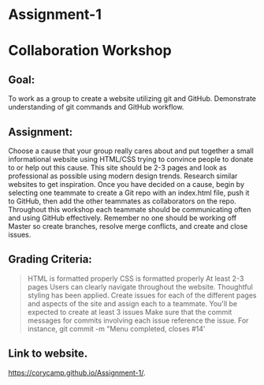 # Assignment-1

# Collaboration Workshop

## Goal:
To work as a group to create a website utilizing git and GitHub. Demonstrate understanding of git commands and GitHub workflow.

## Assignment:
Choose a cause that your group really cares about and put together a small informational website using HTML/CSS trying to convince people to donate to or help out this cause. This site should be 2-3 pages and look as professional as possible using modern design trends. Research similar websites to get inspiration.
Once you have decided on a cause, begin by selecting one teammate to create a Git repo with an index.html file, push it to GitHub, then add the other teammates as collaborators on the repo. Throughout this workshop each teammate should be communicating often and using GitHub effectively. Remember no one should be working off Master so create branches, resolve merge conflicts, and create and close issues.

## Grading Criteria:
>HTML is formatted properly
CSS is formatted properly
At least 2-3 pages
Users can clearly navigate throughout the website.
Thoughtful styling has been applied.
Create issues for each of the different pages and aspects of the site and assign each to a teammate. You'll be expected to create at least 3 issues
Make sure that the commit messages for commits involving each issue reference the issue. For instance, git commit -m "Menu completed, closes #14'

## Link to website.
https://corycamp.github.io/Assignment-1/.
